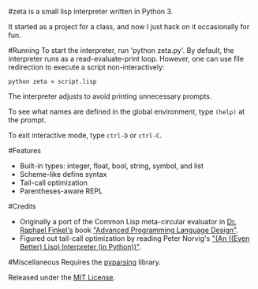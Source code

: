 #zeta is a small lisp interpreter written in Python 3.

It started as a project for a class, and now I just hack on it occasionally for fun.

#Running
To start the interpreter, run 'python zeta.py'. By default, the interpreter
runs as a read-evaluate-print loop. However, one can use file redirection
to execute a script non-interactively:

`python zeta < script.lisp`

The interpreter adjusts to avoid printing unnecessary prompts.

To see what names are defined in the global environment, type `(help)` at
the prompt.

To exit interactive mode, type `ctrl-D` or `ctrl-C`.

#Features
* Built-in types: integer, float, bool, string, symbol, and list
* Scheme-like define syntax
* Tail-call optimization
* Parentheses-aware REPL

#Credits
* Originally a port of the Common Lisp meta-circular evaluator in [Dr. Raphael Finkel's](http://www.cs.uky.edu/~raphael/) book ["Advanced Programming Language Design"](http://www.amazon.com/dp/0805311912).
* Figured out tail-call optimization by reading Peter Norvig's ["(An ((Even Better) Lisp) Interpreter (in Python))"](http://norvig.com/lispy2.html).

#Miscellaneous
Requires the [pyparsing](http://sourceforge.net/projects/pyparsing/) library.

Released under the [MIT License](http://opensource.org/licenses/MIT).

